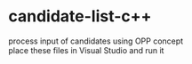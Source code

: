 # candidate-list-c++
process input of candidates using OPP concept <br/>
place these files in Visual Studio and run it
